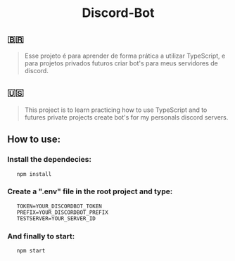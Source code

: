 <h1 align="center">Discord-Bot</h1>

## :brazil:
> Esse projeto é para aprender de forma prática a utilizar TypeScript, e para projetos privados futuros criar bot's para meus servidores de discord.

## :us:
> This project is to learn practicing how to use TypeScript and to futures private projects create bot's for my personals discord servers.

## How to use:

### Install the dependecies:
```terminal
   npm install
```

### Create a ".env" file in the root project and type:
```.env
   TOKEN=YOUR_DISCORDBOT_TOKEN
   PREFIX=YOUR_DISCORDBOT_PREFIX
   TESTSERVER=YOUR_SERVER_ID
```

### And finally to start:
```terminal
   npm start
```
